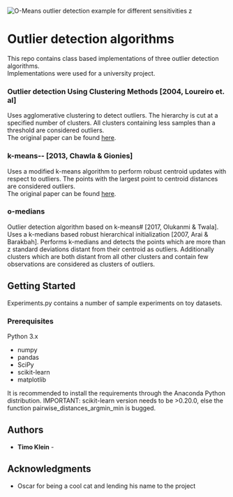 ![O-Means outlier detection example for different sensitivities z](https://i.imgur.com/o2Fcupx.jpg)
# Outlier detection algorithms
This repo contains class based implementations of three outlier detection algorithms.  
Implementations were used for a university project.  

### Outlier detection  Using Clustering Methods [2004, Loureiro et. al]
Uses agglomerative clustering to detect outliers. The hierarchy is cut at a specified number of clusters. All clusters containing less samples than a threshold are considered outliers.  
The original paper can be found [here](https://s3.amazonaws.com/academia.edu.documents/6017200/10.1.1.61.7266.pdf?AWSAccessKeyId=AKIAIWOWYYGZ2Y53UL3A&Expires=1552377224&Signature=fzO2QVU%2Bz2igsWE3OT4OBqpUT%2B8%3D&response-content-disposition=inline%3B%20filename%3DOutlier_detection_using_clustering_metho.pdf).
### k-means-- [2013, Chawla & Gionies]
Uses a modified k-means algorithm to perform robust centroid updates with respect to outliers. The points with the largest point to centroid distances are considered outliers.  
The original paper can be found [here](http://pmg.it.usyd.edu.au/outliers.pdf).
### o-medians
Outlier detection algorithm based on k-means# [2017, Olukanmi & Twala]. Uses a k-medians based robust hierarchical initialization [2007, Arai & Barakbah]. Performs k-medians and detects the points which are more than z standard deviations distant from their centroid as outliers. Additionally clusters which are both distant from all other clusters and contain few observations are considered as clusters of outliers.

## Getting Started
Experiments.py contains a number of sample experiments on toy datasets.

### Prerequisites

Python 3.x
* numpy
* pandas
* SciPy
* scikit-learn
* matplotlib

It is recommended to install the requirements through the Anaconda Python distribution.
IMPORTANT: scikit-learn version needs to be >0.20.0, else the function pairwise_distances_argmin_min is bugged.


## Authors

* **Timo Klein** -


## Acknowledgments

* Oscar for being a cool cat and lending his name to the project
